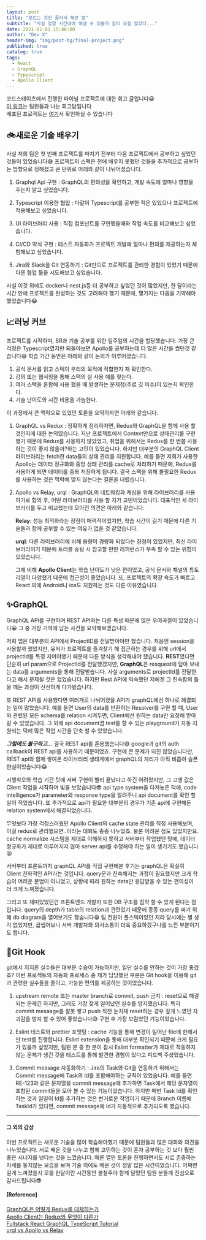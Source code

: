 ```yaml
---
layout: post
title: "모르는 것만 골라서 해본 썰"
subtitle: "사실 정말 시간내에 해낼 수 있을까 잠이 오질 않았다..."
date: 2021-01-01 15:46:00
author: "Dev X"
header-img: "img/post-bg/final-project.png"
published: true
catalog: true
tags:
  - React
  - GraphQL
  - Typescript
  - Apollo Client
---
```


코드스테이츠에서 진행한 파이널 프로젝트에 대한 회고 글입니다😀<br/>
[이 링크](https://www.notion.so/c9d48cef3ca0489284829f4b9632a5c4)는 팀원들과 나눈 회고담입니다<br/>
배포된 프로젝트는 [여기](https://retrievo.io/)서 확인하실 수 있습니다

## 🚲새로운 기술 배우기

사실 저희 팀은 첫 번째 프로젝트를 마치기 전부터 다음 프로젝트에서 공부하고 싶었던 것들이 있었습니다😅 프로젝트의 스펙은 전에 배우지 못했던 것들을 추가적으로 공부하는 방향으로 정해졌고 큰 단위로 아래와 같이 나뉘어졌습니다.

1. Graphql Api 구현
   : GraphQL의 편의성을 확인하고, 개발 속도에 얼마나 영향을 주는지 알고 싶었습니다.

2. Typescript 이용한 협업
   : 다같이 Typescript를 공부한 적은 있었으나 프로젝트에 적용해보고 싶었습니다.

3. UI 라이브러리 사용
   : 직접 컴포넌트를 구현했을때와 작업 속도를 비교해보고 싶었습니다.

4. CI/CD 약식 구현
   : 테스트 자동화가 프로젝트 개발에 얼마나 편의를 제공하는지 체험해보고 싶었습니다.

5. Jira와 Slack을 Git 연동하기
   : Git만으로 프로젝트를 관리한 경험이 있었기 때문에 다른 협업 툴을 시도해보고 싶었습니다.

사실 이것 외에도 docker나 nest.js등 더 공부하고 싶었던 것이 많았지만, 한 달이라는 시간 안에 프로젝트를 완성하는 것도 고려해야 했기 때문에, 몇가지는 다음을 기약해야 했었습니다😂

## 📈러닝 커브

프로젝트를 시작하며, SR과 기술 공부를 위한 일주일의 시간을 할당했습니다. 가장 큰 걱정은 Typescript였지만 되돌아보면 Apollo를 공부하는데 더 많은 시간을 썼던것 같습니다😅 학습 기간 동안은 아래와 같이 논의가 이루어졌습니다.

1. 공식 문서를 읽고 스택이 우리의 목적에 적합한지 재 확인한다.
2. 강의 또는 웹서칭을 통해 스택의 실 사용 예를 찾는다.
3. 여러 스택을 혼합해 사용 했을 때 발생하는 문제점(주로 깃 이슈)이 있는지 확인한다.
4. 기술 난이도와 시간 비용을 가늠한다.

이 과정에서 큰 맥락으로 있었던 토론을 요약하자면 아래와 같습니다.

1. GraphQL vs Redux
   : 정확하게 정리하자면, Redux와 GraphQL을 함께 사용 할 것인지에 대한 논의였습니다. 지난 프로젝트에서 Context만으로 상태관리를 구현했기 때문에 Redux를 사용하지 않았었고, 취업을 위해서는 Redux를 한 번쯤 사용하는 것이 좋지 않을까?하는 고민이 있었습니다. 하지만 대부분의 GraphQL Client 라이브러리는 fetch한 data들의 상태 관리를 지원합니다. 예를 들면 저희가 사용한 Apollo는 데이터 정규화와 중앙 상태 관리를 cache로 처리하기 때문에, Redux를 사용하게 되면 데이터를 중복 저장하게 됩니다. 결국 스팩을 위해 불필요한 Redux를 사용하는 것은 맥락에 맞지 않는다는 결론을 내렸습니다.

2. Apollo vs Relay, urql
   : GraphQL의 네트워킹과 캐싱을 위해 라이브러리를 사용하기로 합의 후, 어떤 라이브러리를 사용 할 지가 고민이었습니다. 대표적인 세 라이브러리를 두고 비교했는데 모아진 의견은 아래와 같습니다.

   **Relay**: 성능 최적화라는 장점이 매력적이었지만, 학습 시간이 길기 때문에 다른 기술들과 함께 공부할 수 있는 여유가 없을 것 같았습니다.

   **urql**: 다른 라이브러리에 비해 용량이 경량화 되었다는 장점이 있었지만, 최신 라이브러리이기 때문에 트러블 슈팅 시 참고할 만한 레퍼런스가 부족 할 수 있는 위험이 있었습니다.

   그에 비해 **Apollo Client**는 학습 난이도가 낮은 편이었고, 공식 문서와 채널의 튜토리얼이 다양했기 때문에 접근성이 좋았습니다. 또, 프로젝트의 확장 속도가 빠르고 React 외에 Android나 ios도 지원하는 것도 다른 이유였습니다.

## ✨GraphQL

GraphQL API를 구현하며 REST API와는 다른 특성 때문에 많은 우여곡절이 있었습니다😀 그 중 가장 기억에 남는 사건을 요약해보겠습니다.

저희 앱은 대부분의 API에서 ProjectID를 전달받아야만 했습니다. 처음엔 session을 사용할까 했었지만, 유저가 프로젝트를 즐겨찾기 해 접근하는 경우를 위해 url에서 projectId를 특정 지어야했기 때문에 다른 방식을 생각해내야 했습니다. **REST**였다면 단순히 url param으로 ProjectId를 전달했겠지만, **GraphQL**은 resquest에 담아 보내는 data를 arguments을 통해 전달받습니다. 사실 arguments로 projectId를 전달한다고 해서 문제될 것은 없었습니다. 하지만 Rest API에 익숙했던 저에겐 그 친숙함의 틀을 깨는 과정이 신선하게 다가왔습니다.

또 REST API를 사용했다면 여러개로 나뉘어졌을 API가 graphQL에선 하나로 해결되는 일이 많았습니다. 예를 들면 User의 data를 반환하는 Resolver를 구현 할 때, User와 관련된 모든 schema를 relation 시켜두면, Client에선 원하는 data만 요청해 받아갈 수 있었습니다. 그 외에 api document겸 test를 할 수 있는 playground가 자동 지원되는 덕에 많은 작업 시간을 단축 할 수 있었습니다.

_**그럼에도 불구하고...**_ 결국 REST api를 혼용했습니다😅 google과 git의 auth callback이 REST api를 사용하기 때문이었죠. 구현에 큰 문제가 되진 않았습니다만, REST api와 함께 쌓여온 라이브러리 생태계에서 graphQL의 자리가 아직 비좁아 슬픈 현실이었습니다😂

시행착오와 학습 기간 탓에 서버 구현이 빨리 끝났다고 하긴 어려웠지만, 그 고생 값은 Client 작업을 시작하며 빛을 보았습니다😎 api type system을 다져놓은 덕에, code intelligence가 parameter와 response type을 알려주니 api document를 확인 할 일이 적었습니다. 또 추가적으로 api가 필요한 대부분의 경우가 기존 api에 구현해둔 relation system에서 해결되었습니다.

무엇보다 가장 걱정스러웠던 Apollo Client의 cache state 관리를 직접 사용해보며, 이걸 redux로 관리했으면..이라는 대화도 종종 나누었죠. 물론 어려운 점도 있었지만요. cache normalize 시스템을 제대로 이해하지 못하고 서버부터 작업했던 탓에, 데이터 정규화가 제대로 이루어지지 않아 server api를 수정해야 하는 일이 생기기도 했습니다😫

서버부터 프론트까지 graphQL API를 직접 구현해본 후기는 graphQL은 확실히 Client 친화적인 API라는 것입니다. query문과 친숙해지는 과정이 필요했지만 크게 학습이 어려운 문법이 아니었고, 상황에 따라 원하는 data만 응답받을 수 있는 편의성이 더 크게 느껴졌습니다.

그리고 또 재미있었던건 프론트엔드 개발자 또한 DB 구조를 짐작 할 수 있게 된다는 점입니다. query의 depth가 table의 relation과 관련있기 때문에 종종 query를 짜기 위해 db diagram을 열어보기도 했습니다😁 팀 전원이 풀스텍이었던 지라 당시에는 별 생각 없었지만, 곱씹어보니 서버 개발자와 의사소통이 더욱 중요하겠구나를 느낀 부분이기도 합니다.

## 🏒Git Hook

git에서 저지른 실수들은 대부분 수습이 가능하지만, 일단 실수를 안하는 것이 가장 좋겠죠? 이번 프로젝트의 자동화 프로세스 중 제가 담당했던 부분은 Git hook을 이용해 git과 관련한 실수들을 줄이고, 가능한 편의를 제공하는 것이었습니다.

1. upstream remote 또는 master branch로 commit, push 금지
   : reset으로 해결되는 문제긴 하지만, 그래도 가장 잦게 일어났던 실수를 방지했습니다. 특히 commit mesaage를 잘못 쌓고 push 직전 눈치채 reset하는 경우 깊게 느꼈던 자괴감을 방지 할 수 있어 좋았습니다😅 구현 후 가장 보람찼던 기능이었습니다.

2. Eslint 테스트와 prettier 포맷팅
   : cache 기능을 통해 변경이 일어난 file에 한해서만 test를 진행합니다. Eslint extension을 통해 대부분 확인되기 때문에 크게 필요가 있을까 싶었지만, 팀원 분 중 한 분이 잠시 Eslint formatter가 제대로 작동하지 않는 문제가 생긴 것을 테스트를 통해 발견한 경험이 있다고 피드백 주셨었습니다.

3. Commit message 자동화하기
   : Jira의 Task와 Git을 연동하기 위해서는 Commit message에 Task의 Id를 포함해야하는 규칙이 있었습니다. 예를 들면 RE-123과 같은 문자열을 commit message에 추가하면 Task에서 해당 문자열이 포함된 commit들을 모아 볼 수 있는 기능이었습니다. 하지만 매번 Task Id를 확인하는 것과 일일이 Id를 추가하는 것은 번거로운 작업이기 때문에 Branch 이름에 TaskId가 있다면, commit message에 Id가 자동적으로 추가되도록 했습니다.

---

#### 그 외의 감상

이번 프로젝트는 새로운 기술을 많이 학습해야했기 때문에 팀원들과 많은 대화와 의견을 나누었습니다. 서로 배운 것을 나누고 함께 고민하는 것이 혼자 공부하는 것 보다 훨씬 좋은 시너지를 낸다는 것을 느꼈습니다. 때론 열띈 토론을 진행하면서도 서로 존중하는 자세를 놓지않는 모습을 보며 기술 외에도 배운 것이 정말 많은 시간이었습니다. 어쩌면 길게 느껴졌을지 모를 한달이란 시간동안 불철주야 함께 달렸던 팀원 분들께 진심으로 감사드립니다😎

#### [Reference]

[GraphQL은 어떻게 Redux를 대체하는가](https://velog.io/@minsangk/%EB%B2%88%EC%97%AD-GraphQL%EC%9D%80-%EC%96%B4%EB%96%BB%EA%B2%8C-Redux%EB%A5%BC-%EB%8C%80%EC%B2%B4%ED%95%98%EB%8A%94%EA%B0%80-cijz6lfvf4) <br/>
[Apollo Client는 Redux와 무엇이 다른가](https://d2.naver.com/helloworld/4245995) <br/>
[Fullstack React GraphQL TypeScript Tutorial](https://www.youtube.com/watch?v=I6ypD7qv3Z8&t=10121s&ab_channel=BenAwad) <br/>
[urql vs Apollo vs Relay](https://www.howtographql.com/react-urql/0-introduction/)
